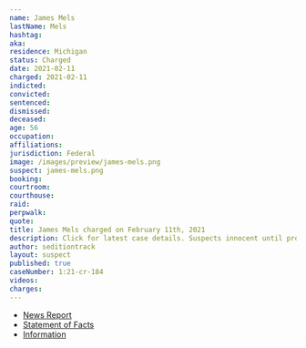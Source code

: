 ```yaml
---
name: James Mels
lastName: Mels
hashtag:
aka:
residence: Michigan
status: Charged
date: 2021-02-11
charged: 2021-02-11
indicted:
convicted: 
sentenced: 
dismissed: 
deceased:
age: 56
occupation:
affiliations:
jurisdiction: Federal
image: /images/preview/james-mels.png
suspect: james-mels.png
booking:
courtroom:
courthouse:
raid:
perpwalk:
quote:
title: James Mels charged on February 11th, 2021
description: Click for latest case details. Suspects innocent until proven guilty.
author: seditiontrack
layout: suspect
published: true
caseNumber: 1:21-cr-184
videos:
charges:
---
```

- [News Report](https://www.freep.com/story/news/local/michigan/macomb/2021/02/11/us-capitol-riot-james-mels-michigan/6721642002/)
- [Statement of Facts](https://www.justice.gov/doj/case-multi-defendant/file/1366576/download)
- [Information](https://www.justice.gov/usao-dc/case-multi-defendant/file/1377811/download)
